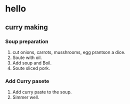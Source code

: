 # hello

## curry making

### Soup preparation
1. cut onions, carrots, musshrooms, egg prantson a dice.
2. Soute with oil.
3. Add soup and Boil.
4. Soute sliced pork. 

### Add Curry pasete
1. Add curry paste to the soup.
2. Simmer well.
